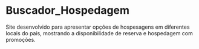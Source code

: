 # Buscador_Hospedagem
 Site desenvolvido para apresentar opções de hospesagens em diferentes locais do pais, mostrando a disponibilidade de reserva e hospedagem com promoções.

